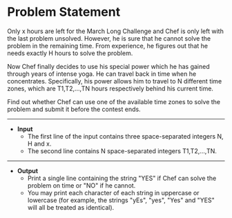 # Problem Statement #
Only x hours are left for the March Long Challenge and Chef is only left with the last problem unsolved. However, he is sure that he cannot solve the problem in the remaining time. From experience, he figures out that he needs exactly H hours to solve the problem.

Now Chef finally decides to use his special power which he has gained through years of intense yoga. He can travel back in time when he concentrates. Specifically, his power allows him to travel to N different time zones, which are T1,T2,…,TN hours respectively behind his current time.

Find out whether Chef can use one of the available time zones to solve the problem and submit it before the contest ends.


<hr>


* <strong>Input</strong>
    * The first line of the input contains three space-separated integers N, H and x.
    * The second line contains N space-separated integers T1,T2,…,TN.

<hr>  

* <strong>Output</strong>
    * Print a single line containing the string "YES" if Chef can solve the problem on time or "NO" if he cannot.
    * You may print each character of each string in uppercase or lowercase (for example, the strings "yEs", "yes", "Yes" and "YES" will all be treated as identical).

    
